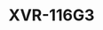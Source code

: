 ---
title: "XVR-116G3"
description: "The XVR-116G3 is a 16CH H.265 hybrid XVR with 5MP Lite and 8CH IP support."
image: "/images/xvr/xvr (1).png"
images:
  - url: "/images/xvr/xvr (1).png"
    caption: "Front view"
features:
  - Support H.265/H.264 video formats
  - Support audio over coaxial cable (only for TVI cameras)
  - Support TVI, AHD, CVI, CVBS, IP cameras with adaptive access
  - 16-channel BNC input
  - Support 1-ch HDMI output, 1-ch VGA output at up to 1920*1080
  - Long transmission distance over coaxial cable
  - Supports mainstream cameras of ONVIF and RTSP protocols
specifications: 
  Analog Video Input: 16-ch, BNC
  IP Video Input: 8-ch (up to 16-ch after analog camera conversion)
  AHD input: 5MP@12fps, 4MP@15fps, 1080P@30fps, 720P@30fps
  TVI input: 5MP@12fps, 4MP@15fps, 1080P@30fps, 720P@30fps
  CVI input: 1080P@30fps, 720P@30fps
  CVBS input: Supported
  Audio Input: 1-ch, RCA
  Audio Compression: G.711U
  Incoming Bandwidth: 40Mbps (up to 56Mbps after all analog camera conversion)
  Outgoing Bandwidth: 64Mbps
  Remote Users: "128"
  Protocols: TCP/IP, P2P, UPnP, DHCP, HTTP, HTTPS, DNS, DDNS, SMTP
  Browser: 
      IE10/11 for Windows
      Firefox (version 52.0 and above) for Windows
      Chrome(version 45 and above) for Windows
      Edge(version 79 and above) for Windows
  VGA Output: 1920x1080/60Hz, 1920x1080/50Hz, 1600x1200/60Hz, 1280x1024/60Hz, 1280x720/60Hz, 1024x768/60Hz
  HDMI Output: 1920x1080/60Hz, 1920x1080/50Hz, 1600x1200/60Hz, 1280x1024/60Hz, 1280x720/60Hz, 1024x768/60Hz
  Audio Output: 1-ch, RCA
  Synchronous Playback: HD:8-ch, SD:16-ch
  Live view display: HDMI/VGA:- 1/4/6/8/9/16/25
  Two-way Audio: 1-ch, RCA
  FTP/Schedule/Event Snapshot: Schedule snapshot is not supported  16-ch snapshot, up to 704*576 resolution
  Recording Resolution: 5MP Lite/4MP Lite/1080P Lite/720P/CIF  
  Capability: Analog:- 8 x 5MP Lite@6, 8 x 4MP Lite@8, 8 x 1080P Lite@12; IP:- 1 x 8MP@30, 2 x 4MP@30, 4 x 1080P@30
  SATA: 1 SATA interface
  Capacity: Up to 8TB for each HDD
  VCA Detection: Ultra Motion Detection(UMD) for analog:8-ch
  VCA Search: Behavior Search
  General Alarm: By analog/IP camera:- Motion detection
  Alert Alarm: IP Conflict, Network Disconnected, Disk offline, Disk Abnormal, Illegal Access, Running Out of Space, Space Used Up, Recording Abnormal
  Network Interface: 1RJ45 10M/100M self-adaptive Ethernet Interface
  USB Interface: Rear panel:2 x USB2.0
  Serial Interface: 1 x RS485
  Power Supply: 12V DC
  Power Consumption: ≤ 10 W (without HDD)
  Working Environment: -10°C ~ + 55°C ( +14°F ~ +131°F ), Humidity ≤ 90% RH(non-condensing)
  Dimensions: 260mm × 229mm × 47mm (10.2" × 9.0" × 1.8")
  Weight: ≤1.1 Kg (2.42lb) (without HDD)
  Certification: CE/FCC/WEEE
   
---